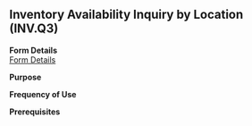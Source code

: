 ##  Inventory Availability Inquiry by Location (INV.Q3)

<PageHeader />

**Form Details**  
[ Form Details ](INV-Q3-1/)   

**Purpose**  

**Frequency of Use**  

**Prerequisites**  

<badge text= "Version 8.10.57" vertical="middle" />

<PageFooter />